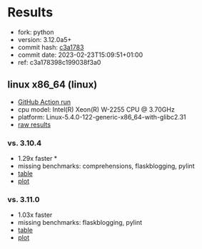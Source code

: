 # Results

- fork: python
- version: 3.12.0a5+
- commit hash: [c3a1783](https://github.com/python/cpython/commit/c3a1783)
- commit date: 2023-02-23T15:09:51+01:00
- ref: c3a178398c199038f3a0

## linux x86_64 (linux)

- [GitHub Action run](https://github.com/faster-cpython/benchmarking/actions/runs/4254873871)
- cpu model: Intel(R) Xeon(R) W-2255 CPU @ 3.70GHz
- platform: Linux-5.4.0-122-generic-x86_64-with-glibc2.31
- [raw results](bm-20230223-linux-x86_64-python-c3a178398c199038f3a0-3.12.0a5%2B-c3a1783.json)

### vs. 3.10.4

- 1.29x faster \*
- missing benchmarks: comprehensions, flaskblogging, pylint
- [table](bm-20230223-linux-x86_64-python-c3a178398c199038f3a0-3.12.0a5%2B-c3a1783-vs-3.10.4.md)
- [plot](bm-20230223-linux-x86_64-python-c3a178398c199038f3a0-3.12.0a5%2B-c3a1783-vs-3.10.4.png)

### vs. 3.11.0

- 1.03x faster
- missing benchmarks: flaskblogging, pylint
- [table](bm-20230223-linux-x86_64-python-c3a178398c199038f3a0-3.12.0a5%2B-c3a1783-vs-3.11.0.md)
- [plot](bm-20230223-linux-x86_64-python-c3a178398c199038f3a0-3.12.0a5%2B-c3a1783-vs-3.11.0.png)

